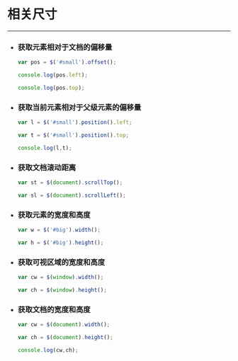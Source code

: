 相关尺寸
===

---

* ### 获取元素相对于文档的偏移量

    ```js
    var pos = $('#small').offset();

    console.log(pos.left);

    console.log(pos.top);
    ```

* ### 获取当前元素相对于父级元素的偏移量

    ```js
    var l = $('#small').position().left;

    var t = $('#small').position().top;

    console.log(l,t);
    ```

* ### 获取文档滚动距离

    ```js
    var st = $(document).scrollTop();

    var sl = $(document).scrollLeft();
    ```

* ### 获取元素的宽度和高度

    ```js
    var w = $('#big').width();

    var h = $('#big').height();
    ```

* ### 获取可视区域的宽度和高度

    ```js
    var cw = $(window).width();

    var ch = $(window).height();
    ```

* ### 获取文档的宽度和高度

    ```js
    var cw = $(document).width();

    var ch = $(document).height();

    console.log(cw,ch);
    ```
